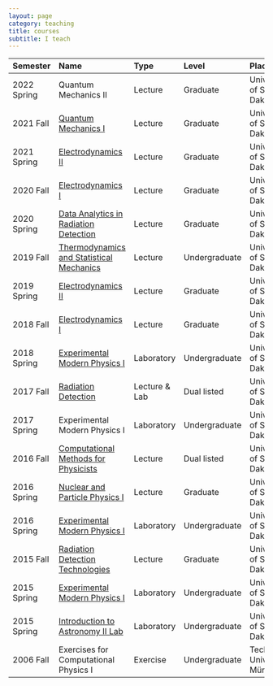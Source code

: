 ```yaml
---
layout: page
category: teaching
title: courses
subtitle: I teach
---
```


|Semester| Name | Type | Level | Place
|:-------|:-----|:-----|:------|:------
|2022 Spring | Quantum Mechanics II | Lecture | Graduate | University of South Dakota
|2021 Fall | [Quantum Mechanics I][771-21] | Lecture | Graduate | University of South Dakota
|2021 Spring | [Electrodynamics II][723-21] | Lecture | Graduate | University of South Dakota
|2020 Fall | [Electrodynamics I][721-20] | Lecture | Graduate | University of South Dakota
|2020 Spring | [Data Analytics in Radiation Detection][792-20] | Lecture | Graduate | University of South Dakota
|2019 Fall | [Thermodynamics and Statistical Mechanics](441) | Lecture | Undergraduate | University of South Dakota
|2019 Spring | [Electrodynamics II][723-19] | Lecture | Graduate | University of South Dakota
|2018 Fall | [Electrodynamics I][721-18] | Lecture | Graduate | University of South Dakota
|2018 Spring | [Experimental Modern Physics I][332-18] | Laboratory | Undergraduate | University of South Dakota
|2017 Fall | [Radiation Detection][591-17] | Lecture & Lab | Dual listed | University of South Dakota
|2017 Spring | Experimental Modern Physics I | Laboratory | Undergraduate | University of South Dakota
|2016 Fall | [Computational Methods for Physicists][592-16] | Lecture | Dual listed | University of South Dakota
|2016 Spring | [Nuclear and Particle Physics I][761-16] | Lecture | Graduate | University of South Dakota
|2016 Spring | [Experimental Modern Physics I][332-16] | Laboratory | Undergraduate | University of South Dakota
|2015 Fall | [Radiation Detection Technologies][792-15] | Lecture | Graduate | University of South Dakota
|2015 Spring | [Experimental Modern Physics I][332-15] | Laboratory | Undergraduate | University of South Dakota
|2015 Spring | [Introduction to Astronomy II Lab][187-15] | Laboratory | Undergraduate | University of South Dakota
|2006 Fall | Exercises for Computational Physics I | Exercise | Undergraduate | Technische Universität München

[771-21]: https://coyotesusd-my.sharepoint.com/:b:/g/personal/jing_liu_usd_edu/EVz3LhS82WRAqG3Z0tcEfC0BhLcv6TFBbDmU8o0FMaVQjg?e=RoAcLZ
[723-21]: https://coyotesusd-my.sharepoint.com/:b:/g/personal/jing_liu_usd_edu/ETZzmmG2YoFLsaY0H6L25AgBMUjqhFA2ir0QqJrOP3prIw?e=zaVZtJ
[721-20]: https://coyotesusd-my.sharepoint.com/:b:/g/personal/jing_liu_usd_edu/ERqcXREW9MtDu_4gLH4L8ukBdXHfAZwX0_gJVeuxpF4_aQ?e=IzgdHz
[792-20]: https://drive.google.com/uc?id=1mvR92Yjb2ydrfj_lfGQjPl0ZzgB73T9Z
[723-19]: https://coyotesusd-my.sharepoint.com/:b:/g/personal/jing_liu_usd_edu/EXvwHpqAJ21PkFxLDLuMvP0BaDU_lVAxuEvIGOfsjxJwdA?e=QN7lTS
[721-18]: https://coyotesusd-my.sharepoint.com/:b:/g/personal/jing_liu_usd_edu/EVA-sdqV1MlBvMIrqwL-zrcBjlP_-i80eFgDZtXXOJxI8g?e=NHM6od
[332-18]: https://drive.google.com/uc?id=1VNHQ9onWzQikEfsdILqt7qRiae9ngQKu
[591-17]: https://drive.google.com/uc?id=1Y0kQuYpmxIeKW6o-9rOZK0a4Ulfibi3D
[592-16]: https://drive.google.com/uc?id=16DkYIAaCYBcmzecpulmkR2KuITxyKPAQ
[761-16]: https://drive.google.com/uc?id=1YZ48GwToy_vRHRJaf2_jtDFP5YzkhVaF
[332-16]: https://drive.google.com/uc?id=1f72F1HqGKwoY14dHkhx5eKOoLorimg5L
[792-15]: https://drive.google.com/uc?id=1sM1oQ-bNkPqnc9vdAbCycM_xw_vuL66-
[332-15]: https://drive.google.com/uc?id=1WXc62KtTgjfmSgCkpHg6X98CKi3y97qi
[187-15]: https://drive.google.com/uc?id=1jTsRuyIz0OIymjWCTFD_35PA7fgobiGs
